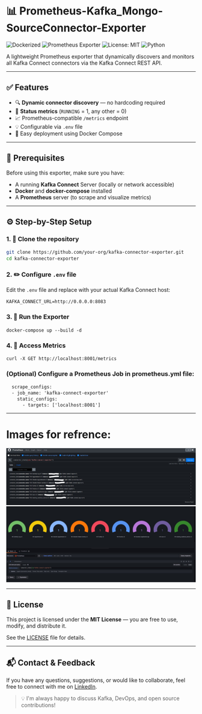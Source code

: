 # 📊 Prometheus-Kafka_Mongo-SourceConnector-Exporter
![Dockerized](https://img.shields.io/badge/docker-ready-blue)
![Prometheus Exporter](https://img.shields.io/badge/Prometheus-Exporter-orange)
![License: MIT](https://img.shields.io/badge/license-MIT-green)
![Python](https://img.shields.io/badge/python-3.10-blue)

A lightweight Prometheus exporter that dynamically discovers and monitors all Kafka Connect connectors via the Kafka Connect REST API.

---

## ✅ Features

- 🔍 **Dynamic connector discovery** — no hardcoding required
- 🚦 **Status metrics** (`RUNNING` = 1, any other = 0)
- 📈 Prometheus-compatible `/metrics` endpoint
- 💡 Configurable via `.env` file
- 🐳 Easy deployment using Docker Compose

---

## 🧰 Prerequisites

Before using this exporter, make sure you have:

- A running **Kafka Connect** Server (locally or network accessible)
- **Docker** and **docker-compose** installed
- A **Prometheus** server (to scrape and visualize metrics)

---

## ⚙️ Step-by-Step Setup

### 1. 🚀 Clone the repository

```bash
git clone https://github.com/your-org/kafka-connector-exporter.git
cd kafka-connector-exporter
```
### 2. ✏️ Configure `.env` file
Edit the `.env` file and replace with your actual Kafka Connect host:
```
KAFKA_CONNECT_URL=http://0.0.0.0:8083
```

### 3. 🚀 Run the Exporter
```
docker-compose up --build -d
```
### 4. 📡 Access Metrics
```
curl -X GET http://localhost:8001/metrics
```

### (Optional) Configure a Prometheus Job in prometheus.yml file:
```
  scrape_configs:
  - job_name: 'kafka-connect-exporter'
    static_configs:
      - targets: ['localhost:8001']
```

---
# Images for refrence:
![Alt text](./images/prometheus.jpg)
![Alt text](./images/grafana.jpg)

---
## 📝 License

This project is licensed under the **MIT License** — you are free to use, modify, and distribute it.

See the [LICENSE](./LICENSE) file for details.

---

## 📬 Contact & Feedback

If you have any questions, suggestions, or would like to collaborate, feel free to connect with me on [LinkedIn](www.linkedin.com/in/fahad-muzzamil-849262194).

> 💡 I'm always happy to discuss Kafka, DevOps, and open source contributions!

